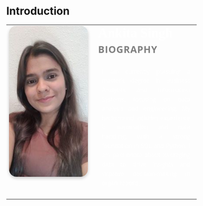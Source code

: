 # Introduction

<table style="border: none;">
  <tr>
    <td style="vertical-align: top; padding-right: 20px;">
      <img src="Ankita-Singh-image.jpg" alt="Ankita Singh" style="width: 1000px; height: 400px; border-radius: 20px; object-fit: cover; box-shadow: 0 4px 8px rgba(0, 0, 0, 0.2);">
    </td>
    <td style="vertical-align: top;">
      <h1 style="margin: 0; font-size: 2.5em; color: white; font-family: 'Satisfy', cursive;">Ankita Singh</h1>
      <h2 style="font-size: 1.8em; color: grey; font-family: 'Open Sans', sans-serif; margin-top: 5px; font-weight: 700; text-transform: uppercase; letter-spacing: 1px;">Biography</h2>
      <p style="font-size: 1.1em; color: white; font-family: 'Open Sans', sans-serif; line-height: 1.6; max-width: 600px; background-color: rgba(255, 255, 255, 0.1); padding: 10px; border-radius: 5px; text-align: justify;">
        I am currently pursuing a master’s degree in Business Analytics and Information Systems, focusing on data analysis and engineering. My background includes experience in automation and data handling, with a strong foundation in SQL and Python. I am passionate about leveraging data to drive insights and improve decision-making in organizations.
      </p>
    </td>
  </tr>
</table>
